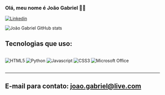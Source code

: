 ### Olá, meu nome é João Gabriel 👋🏽

[![Linkedin](https://img.shields.io/badge/LinkedIn-0077B5?style=for-the-badge&logo=linkedin&logoColor=white)](https://www.linkedin.com/in/joao-gabriel-carvalho/)

![João Gabriel GitHub stats](https://github-readme-stats.vercel.app/api?username=jggabriel96&theme=ayu-mirage&show_icons=true)

## Tecnologias que uso:

<div style="display: inline_block"><br/>
<img aling="center" alt="HTML5" scr="https://img.shields.io/badge/HTML5-E34F26?style=for-the-badge&logo=html5&logoColor=white" />
<img aling="center" alt="Python" scr="https://img.shields.io/badge/Python-14354C?style=for-the-badge&logo=python&logoColor=white" />
<img aling="center" alt="Javascript" scr="https://img.shields.io/badge/JavaScript-F7DF1E?style=for-the-badge&logo=javascript&logoColor=black" />
<img aling="center" alt="CSS3" scr="https://img.shields.io/badge/CSS3-1572B6?style=for-the-badge&logo=css3&logoColor=white" />
<img aling="center" alt="Microsoft Office" scr="https://img.shields.io/badge/Microsoft_Office-D83B01?style=for-the-badge&logo=microsoft-office&logoColor=white" />
</div><br/>
<hr>

## E-mail para contato: joao.gabriel@live.com
